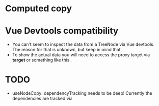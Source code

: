 # Computed copy



# Vue Devtools compatibility

- You can't seem to inspect the data from a TreeNode via Vue devtools. The reason for that is unknown, but keep in mind
  that
- To show the actual data you will need to access the proxy target via __target__ or something like this.

# TODO

- useNodeCopy: dependencyTracking needs to be deep! Currently the dependencies are tracked via 